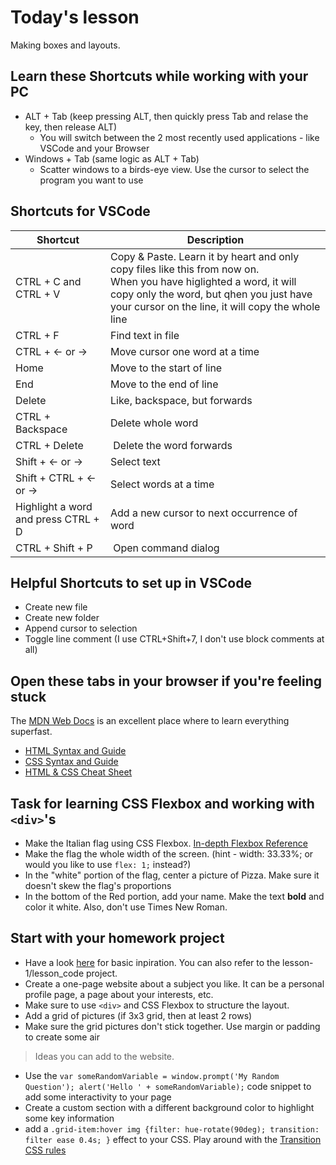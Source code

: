 # Today's lesson
Making boxes and layouts.

## Learn these Shortcuts while working with your PC
* ALT + Tab (keep pressing ALT, then quickly press Tab and relase the key, then release ALT)
    * You will switch between the 2 most recently used applications - like VSCode and your Browser
* Windows + Tab (same logic as ALT + Tab)
    * Scatter windows to a birds-eye view. Use the cursor to select the program you want to use

## Shortcuts for VSCode

| Shortcut | Description |
| ---------|-------------|
| CTRL + C and CTRL + V | Copy & Paste. Learn it by heart and only copy files like this from now on. <br> When you have higlighted a word, it will copy only the word, but qhen you just have your cursor on the line, it will copy the whole line |
| CTRL + F          | Find text in file |
| CTRL + <- or ->   | Move cursor one word at a time |
| Home | Move to the start of line |
| End | Move to the end of line |
| Delete | Like, backspace, but forwards |
| CTRL + Backspace | Delete whole word |
| CTRL + Delete | Delete the word forwards |
| Shift + <- or -> | Select text |
| Shift + CTRL +  <- or -> | Select words at a time |
| Highlight a word and press CTRL + D | Add a new cursor to next occurrence of word |
| CTRL + Shift + P | Open command dialog |

## Helpful Shortcuts to set up in VSCode
* Create new file
* Create new folder
* Append cursor to selection
* Toggle line comment (I use CTRL+Shift+7, I don't use block comments at all)

## Open these tabs in your browser if you're feeling stuck
The [MDN Web Docs](https://developer.mozilla.org/en-US/docs/Learn/HTML/Introduction_to_HTML) is an excellent place where to learn everything superfast.
* [HTML Syntax and Guide](https://developer.mozilla.org/en-US/docs/Learn/HTML/Introduction_to_HTML/Getting_started)
* [CSS Syntax and Guide](https://developer.mozilla.org/en-US/docs/Learn/CSS/First_steps/Getting_started)
* [HTML & CSS Cheat Sheet](https://acchou.github.io/html-css-cheat-sheet/html-css-cheat-sheet.html)

## Task for learning CSS Flexbox and working with `<div>`'s
* Make the Italian flag using CSS Flexbox. [In-depth Flexbox Reference](https://css-tricks.com/snippets/css/a-guide-to-flexbox/)
* Make the flag the whole width of the screen. (hint - width: 33.33%; or would you like to use `flex: 1;` instead?)
* In the "white" portion of the flag, center a picture of Pizza. Make sure it doesn't skew the flag's proportions
* In the bottom of the Red portion, add your name. Make the text **bold** and color it white. Also, don't use Times New Roman.

## Start with your homework project
* Have a look [here](https://developer.mozilla.org/en-US/docs/Learn/CSS/First_steps/Styling_a_biography_page) for basic inpiration. You can also refer to the lesson-1/lesson_code project.
* Create a one-page website about a subject you like. It can be a personal profile page, a page about your interests, etc.
* Make sure to use `<div>` and CSS Flexbox to structure the layout.
* Add a grid of pictures (if 3x3 grid, then at least 2 rows)
* Make sure the grid pictures don't stick together. Use margin or padding to create some air

> Ideas you can add to the website. 
* Use the `var someRandomVariable = window.prompt('My Random Question'); alert('Hello ' + someRandomVariable);` code snippet to add some interactivity to your page
* Create a custom section with a different background color to highlight some key information
* add a `.grid-item:hover img {filter: hue-rotate(90deg); transition: filter ease 0.4s; }` effect to your CSS. Play around with the [Transition CSS rules](https://developer.mozilla.org/en-US/docs/Web/CSS/CSS_Transitions/Using_CSS_transitions)